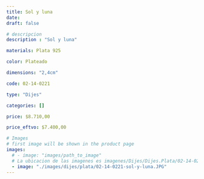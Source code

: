 ```yaml
---
title: Sol y luna
date: 
draft: false

# descripcion
description : "Sol y luna"

materials: Plata 925

color: Plateado

dimensions: "2,4cm"

code: 02-14-0221

type: "Dijes"

categories: []

price: $8.710,00

price_eftvo: $7.400,00

# Images
# first image will be shown in the product page
images:
  # - image: "images/path_to_image"
  # La ubicacion de las imagenes es imagenes/Dijes/Dijes.Plata/02-14-0221-sol-y-luna
  - image: "./images/dijes/plata/02-14-0221-sol-y-luna.JPG"
---
```

